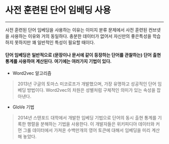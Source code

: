 # 사전 훈련된 단어 임베딩 사용
------------------
사전 훈련된 단어 임베딩을 사용하는 이유는 이미지 분류 문제에서 사전 훈련된 컨브넷을 사용하는 이유와 거의 동일하다. 충분한 데이터가 없어서 자신만의 좋은특성을 학습하지 못하지만 꽤 일반적인 특성이 필요할 때이다.
#### 단어 임베딩은 일반적으로 (문장이나 문서에 같이 등장하는 단어를 관찰하는) 단어 출현 통계를 사용하여 계산된다. 여기에는 여러가지 기법이 있다.
* Word2vec 알고리즘
> 2013년 구글의 토마스 미코로프가 개발했으며, 가장 유명하고 성공적인 단어 임베딩 방법이다. Word2vec의 차원은 성별처럼 구체적인 의미가 있는 속성을 잡아낸다.
* GloVe 기법
> 2014년 스탠포드 대학에서 개발한 임베딩 기법으로 단어의 동시 출현 통계를 기록한 행렬을 분해하는 기법을 사용한다. 이 개발자들은 위키피디아 데이터와 커먼 그롤 데이터에서 가져온 수백만개의 영어 토큰에 대해서 임베딩을 미리 계산해 놓았다.
